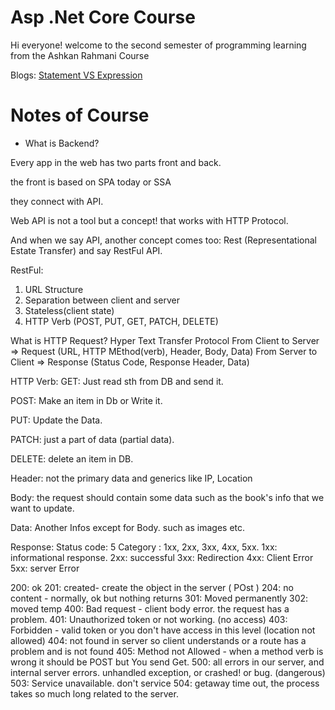 # Asp .Net Core Course
Hi everyone! welcome to the second semester of programming learning from the Ashkan Rahmani Course

Blogs:
 <a href="https://www.freecodecamp.org/news/statement-vs-expression-whats-the-difference-in-programming/#:~:text=Expressions%20are%20unique%20in%20meaning,of%20code%20is%20a%20statement.">Statement VS Expression</a>

# Notes of Course

- What is Backend?

Every app in the web has two parts front and back. 

the front is based on SPA today or SSA

they connect with API.

Web API is not a tool but a concept! that works with HTTP Protocol.

And when we say API, another concept comes too: Rest (Representational Estate Transfer) and say RestFul API.

RestFul:
1. URL Structure
2. Separation between client and server
3. Stateless(client state)
4. HTTP Verb (POST, PUT, GET, PATCH, DELETE)

What is HTTP Request? 
Hyper Text Transfer Protocol
From Client to Server => Request (URL, HTTP MEthod(verb), Header, Body, Data)
From Server to Client => Response (Status Code, Response Header, Data)

HTTP Verb: 
GET: Just read sth from DB and send it.

POST: Make an item in Db or Write it.

PUT: Update the Data.

PATCH: just a part of data (partial data).

DELETE: delete an item in DB.

Header: not the primary data and generics like IP, Location

Body: the request should contain some data such as the book's info that we want to update.

Data: Another Infos except for Body. such as images etc.


Response: 
Status code: 5 Category : 1xx, 2xx, 3xx, 4xx, 5xx.
1xx: informational response.
2xx: successful
3xx: Redirection
4xx: Client Error
5xx: server Error

200: ok
201: created- create the object in the server ( POst )
204: no content - normally, ok but nothing returns
301: Moved permanently 
302: moved temp
400: Bad request - client body error. the request has a problem. 
401: Unauthorized token or not working. (no access)
403: Forbidden - valid token or you don't have access in this level (location not allowed)
404: not found in server so client understands or a route has a problem and is not found
405: Method  not Allowed - when a method verb is wrong it should be POST but You send Get.
500: all errors in our server, and internal server errors. unhandled exception, or crashed! or bug. (dangerous)
503: Service unavailable. don't service
504: getaway time out, the process takes so much long related to the server.

















